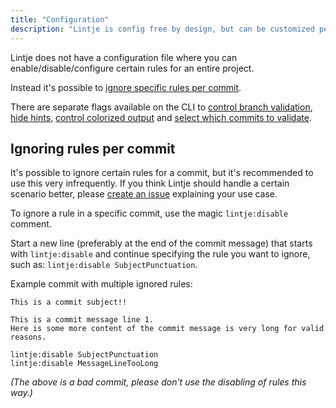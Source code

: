 ```yaml
---
title: "Configuration"
description: "Lintje is config free by design, but can be customized per commit. Learn more about how to configure Lintje for each commit it validates."
---
```


Lintje does not have a configuration file where you can enable/disable/configure certain rules for an entire project.

Instead it's possible to [ignore specific rules per commit](#ignoring-rules-per-commit).

There are separate flags available on the CLI to [control branch validation](/docs/usage/#branch-validation), [hide hints](/docs/usage/#hints), [control colorized output](/docs/usage/#colorized-output) and [select which commits to validate](/docs/usage/#validating-commits).

## Ignoring rules per commit

It's possible to ignore certain rules for a commit, but it's recommended to use this very infrequently. If you think Lintje should handle a certain scenario better, please [create an issue][issues] explaining your use case.

To ignore a rule in a specific commit, use the magic `lintje:disable` comment.

Start a new line (preferably at the end of the commit message) that starts with `lintje:disable` and continue specifying the rule you want to ignore, such as: `lintje:disable SubjectPunctuation`.

Example commit with multiple ignored rules:

```
This is a commit subject!!

This is a commit message line 1.
Here is some more content of the commit message is very long for valid reasons.

lintje:disable SubjectPunctuation
lintje:disable MessageLineTooLong
```

_(The above is a bad commit, please don't use the disabling of rules this way.)_

[issues]: <%= site.metadata.issue_tracker %>
